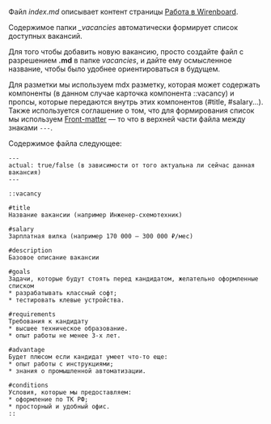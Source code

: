 Файл *index.md* описывает контент страницы [Работа в Wirenboard](https://wirenboard.com/ru/pages/jobs/).

Содержимое папки *_vacancies* автоматически формирует список доступных вакансий.

Для того чтобы добавить новую вакансию, просто создайте файл с разрешением **.md** в папке *vacancies*,
и дайте ему осмысленное название, чтобы было удобнее ориентироваться в будущем.

Для разметки мы используем mdx разметку, которая может содержать компоненты (в данном случае карточка компонента ::vacancy) и пропсы,
которые передаются внутрь этих компонентов (#title, #salary...). 
Также используется соглашение о том, что для формирования список мы используем [Front-matter](https://content.nuxt.com/usage/markdown) — то что в верхней части файла между знаками `---`. 

Содержимое файла следующее:
```
---
actual: true/false (в зависимости от того актуальна ли сейчас данная вакансия)
---

::vacancy

#title
Название вакансии (например Инженер-схемотехник)

#salary
Зарплатная вилка (например 170 000 — 300 000 ₽/мес)

#description
Базовое описание вакансии

#goals
Задачи, которые будут стоять перед кандидатом, желательно оформленные списком
* разрабатывать классный софт;
* тестировать клевые устройства.

#requirements
Требования к кандидату
* высшее техническое образование.
* опыт работы не менее 3-х лет.

#advantage
Будет плюсом если кандидат умеет что-то еще:
* опыт работы с инструкциями;
* знания о промышленной автоматизации.

#conditions
Условия, которые мы предоставляем:
* оформление по ТК РФ;
* просторный и удобный офис.
::
```
